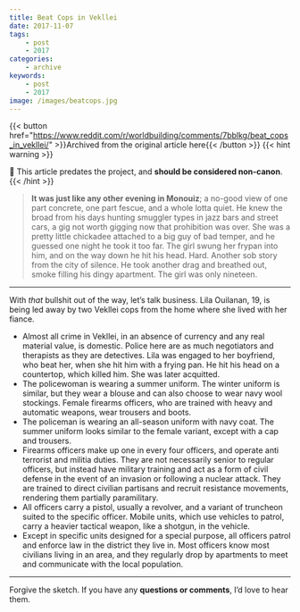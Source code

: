 ```yaml
---
title: Beat Cops in Vekllei
date: 2017-11-07
tags:
    - post
    - 2017
categories:
    - archive
keywords:
    - post
    - 2017
image: /images/beatcops.jpg
---
```

{{< button href="https://www.reddit.com/r/worldbuilding/comments/7bblkg/beat_cops_in_vekllei/" >}}Archived from the original article here{{< /button >}}
{{< hint warning >}}

🌺 This article predates the project, and **should be considered non-canon**.
{{< /hint >}}

>**It was just like any other evening in Monouiz**; a no-good view of one part concrete, one part fescue, and a whole lotta quiet. He knew the broad from his days hunting smuggler types in jazz bars and street cars, a gig not worth gigging now that prohibition was over. She was a pretty little chickadee attached to a big guy of bad temper, and he guessed one night he took it too far. The girl swung her frypan into him, and on the way down he hit his head. Hard. Another sob story from the city of silence. He took another drag and breathed out, smoke filling his dingy apartment. The girl was only nineteen.

*****

With *that* bullshit out of the way, let’s talk business. Lila Ouilanan, 19, is being led away by two Vekllei cops from the home where she lived with her fiance.

* Almost all crime in Vekllei, in an absence of currency and any real material value, is domestic. Police here are as much negotiators and therapists as they are detectives. Lila was engaged to her boyfriend, who beat her, when she hit him with a frying pan. He hit his head on a countertop, which killed him. She was later acquitted.
* The policewoman is wearing a summer uniform. The winter uniform is similar, but they wear a blouse and can also choose to wear navy wool stockings. Female firearms officers, who are trained with heavy and automatic weapons, wear trousers and boots.
* The policeman is wearing an all-season uniform with navy coat. The summer uniform looks similar to the female variant, except with a cap and trousers.
* Firearms officers make up one in every four officers, and operate anti terrorist and militia duties. They are not necessarily senior to regular officers, but instead have military training and act as a form of civil defense in the event of an invasion or following a nuclear attack. They are trained to direct civilian partisans and recruit resistance movements, rendering them partially paramilitary.
* All officers carry a pistol, usually a revolver, and a variant of truncheon suited to the specific officer. Mobile units, which use vehicles to patrol, carry a heavier tactical weapon, like a shotgun, in the vehicle.
* Except in specific units designed for a special purpose, all officers patrol and enforce law in the district they live in. Most officers know most civilians living in an area, and they regularly drop by apartments to meet and communicate with the local population.

*****

Forgive the sketch. If you have any **questions or comments**, I’d love to hear them.
